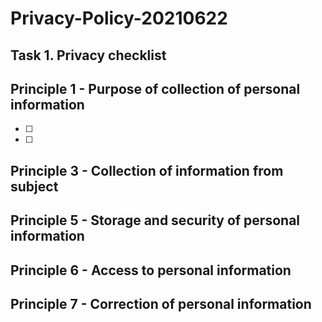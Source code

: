 # Privacy-Policy-20210622

## Task 1. Privacy checklist

## Principle 1 - Purpose of collection of personal information
- [ ]    
- [ ] 
## Principle 3 - Collection of information from subject
## Principle 5 - Storage and security of personal information
## Principle 6 - Access to personal information
## Principle 7 - Correction of personal information
